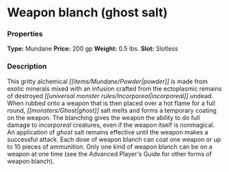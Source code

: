 ﻿---
Title: "Weapon blanch (ghost salt)"
Type: "Mundane"
Price: "200 gp"
Weight: "0.5 lbs."
Slot: "Slotless"
Description: |
  "This gritty alchemical powder is made from exotic minerals mixed with an infusion crafted from the ectoplasmic remains of destroyed incorporeal undead. When rubbed onto a weapon that is then placed over a hot flame for a full round, ghost salt melts and forms a temporary coating on the weapon. The blanching gives the weapon the ability to do full damage to incorporeal creatures, even if the weapon itself is nonmagical. An application of ghost salt remains effective until the weapon makes a successful attack. Each dose of weapon blanch can coat one weapon or up to 10 pieces of ammunition. Only one kind of weapon blanch can be on a weapon at one time (see the _Advanced Player's Guide_ for other forms of weapon blanch)."
Sources: "['Pathfinder Society Field Guide']"
---

# Weapon blanch (ghost salt)

### Properties

**Type:** Mundane **Price:** 200 gp **Weight:** 0.5 lbs. **Slot:** Slotless

### Description

This gritty alchemical _[[items/Mundane/Powder|powder]]_ is made from exotic minerals mixed with an infusion crafted from the ectoplasmic remains of destroyed _[[universal monster rules/Incorporeal|incorporeal]]_ undead. When rubbed onto a weapon that is then placed over a hot flame for a full round, _[[monsters/Ghost|ghost]]_ salt melts and forms a temporary coating on the weapon. The blanching gives the weapon the ability to do full damage to _incorporeal_ creatures, even if the weapon itself is nonmagical. An application of _ghost_ salt remains effective until the weapon makes a successful attack. Each dose of weapon blanch can coat one weapon or up to 10 pieces of ammunition. Only one kind of weapon blanch can be on a weapon at one time (see the Advanced Player's Guide for other forms of weapon blanch).

